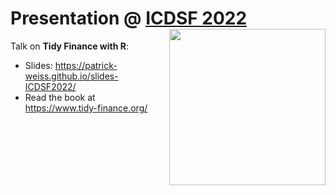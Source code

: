 # Presentation @ [ICDSF 2022](https://dsf.academy/conference/) [<img class="logo" src="https://www.tidy-finance.org/cover.jpg" align="right" style="width:250px;" />](https://www.tidy-finance.org)

Talk on **Tidy Finance with R**:

- Slides: https://patrick-weiss.github.io/slides-ICDSF2022/
- Read the book at https://www.tidy-finance.org/
